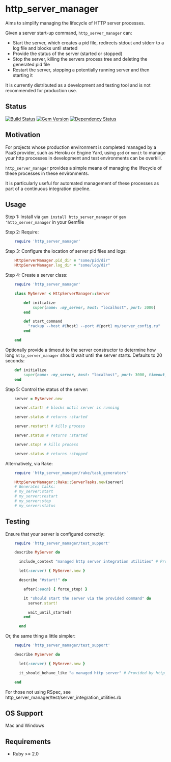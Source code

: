 http_server_manager
====================

Aims to simplify managing the lifecycle of HTTP server processes.

Given a server start-up command, ```http_server_manager``` can:

* Start the server, which creates a pid file, redirects stdout and stderr to a log file and blocks until started
* Provide the status of the server (started or stopped)
* Stop the server, killing the servers process tree and deleting the generated pid file
* Restart the server, stopping a potentially running server and then starting it

It is currently distributed as a development and testing tool and is not recommended for production use.

Status
------

[![Build Status](https://travis-ci.org/MYOB-Technology/http_server_manager.png)](https://travis-ci.org/MYOB-Technology/http_server_manager)
[![Gem Version](https://badge.fury.io/rb/http_server_manager.png)](http://badge.fury.io/rb/http_server_manager)
[![Dependency Status](https://gemnasium.com/MYOB-Technology/http_server_manager.png)](https://gemnasium.com/MYOB-Technology/http_server_manager)

Motivation
----------

For projects whose production environment is completed managed by a PaaS provider, such as Heroku or Engine Yard,
using ```god``` or ```monit``` to manage your http processes in development and test environments can be overkill.

```http_server_manager``` provides a simple means of managing the lifecycle of these processes in these environments.

It is particularly useful for automated management of these processes as part of a continuous integration pipeline.

Usage
-----

Step 1:  Install via ```gem install http_server_manager``` or ```gem 'http_server_manager``` in your Gemfile

Step 2:  Require:

```ruby
    require 'http_server_manager'
```

Step 3:  Configure the location of server pid files and logs:

```ruby
    HttpServerManager.pid_dir = "some/pid/dir"
    HttpServerManager.log_dir = "some/log/dir"
```

Step 4:  Create a server class:

```ruby
    require 'http_server_manager'

    class MyServer < HttpServerManager::Server

        def initialize
            super(name: :my_server, host: "localhost", port: 3000)
        end

        def start_command
          "rackup --host #{host} --port #{port} my/server_config.ru"
        end

    end
```

Optionally provide a timeout to the server constructor to determine how long ```http_server_manager``` should wait
until the server starts.  Defaults to 20 seconds:

```ruby
    def initialize
        super(name: :my_server, host: "localhost", port: 3000, timeout_in_seconds: 60)
    end
```

Step 5:  Control the status of the server:

```ruby
    server = MyServer.new

    server.start! # blocks until server is running

    server.status # returns :started

    server.restart! # kills process

    server.status # returns :started

    server.stop! # kills process

    server.status # returns :stopped
```

Alternatively, via Rake:

```ruby
    require 'http_server_manager/rake/task_generators'

    HttpServerManager::Rake::ServerTasks.new(server)
    # Generates tasks:
    # my_server:start
    # my_server:restart
    # my_server:stop
    # my_server:status
```

Testing
-------

Ensure that your server is configured correctly:

```ruby
    require 'http_server_manager/test_support'

    describe MyServer do

      include_context "managed http server integration utilities" # Provided by http_server_manager as a test utility

      let(:server) { MyServer.new }

      describe "#start!" do

        after(:each) { force_stop! }

        it "should start the server via the provided command" do
          server.start!

          wait_until_started!
        end

      end
```

Or, the same thing a little simpler:

```ruby
    require 'http_server_manager/test_support'

    describe MyServer do

      let(:server) { MyServer.new }

      it_should_behave_like "a managed http server" # Provided by http_server_manager as a test utility

    end
```

For those not using RSpec, see http_server_manager/test/server_integration_utilities.rb

OS Support
----------

Mac and Windows

Requirements
------------

* Ruby >= 2.0
